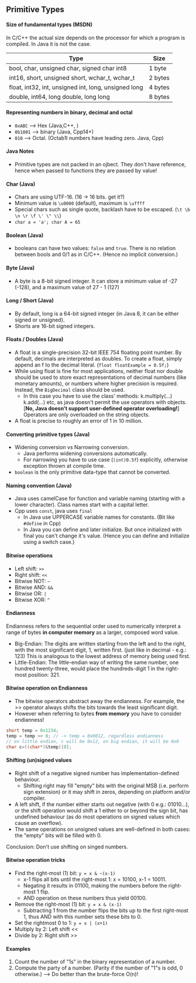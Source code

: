 ## Primitive Types
#### Size of fundamental types (MSDN)
In C/C++ the actual size depends on the processor for which a program is compiled. In Java it is not the case.

Type  |  Size
--|--
bool, char, unsigned char, signed char int8|  1 byte
int16, short, unsigned short, wchar_t, wchar_t  |  	2 bytes
float, int32, int, unsigned int, long, unsigned long  |  4 bytes
double, int64, long double, long long  |  8 bytes


#### Representing numbers in binary, decimal and octal
- `0xABC` --> Hex (Java,C++, )
- `0b1001` --> binary (Java, Cpp14+)
- `010` --> Octal. (Octab1l numbers have leading zero. Java, Cpp)

#### Java Notes
- Primitive types are not packed in an ojbect. They don't have reference, hence when passed to functions they are passed by value!

#### Char (Java)
- Chars are using UTF-16. (16 -> 16 bits. get it?)
- Minimum value is `\u0000` (default), maximum is `\uffff`
- Special chars such as single quote, backlash have to be escaped. (`\t \b \n \r \f \' \" \\`)
- `char a = 'a'; char A = 65`

#### Boolean (Java)
- booleans can have two values: `false` and `true`. There is no relation between bools and 0/1 as in C/C++. (Hence no implicit conversion.)

#### Byte (Java)
- A byte is a 8-bit signed integer. It can store a minimum value of -27 (-128), and a maximum value of 27 - 1 (127)

#### Long / Short (Java)
- By default, long is a 64-bit signed integer (in Java 8, it can be either signed or unsigned).
- Shorts are 16-bit signed integers.

#### Floats / Doubles (Java)
- A float is a single-precision 32-bit IEEE 754 floating point number. By default, decimals are interpreted as doubles. To create a float, simply append an f to the decimal literal. (`float floatExample = 0.5f;`)
- While using float is fine for most applications, neither float nor double should be used to store exact representations of decimal numbers (like monetary amounts), or numbers where higher precision is required. Instead, the `BigDecimal` class should be used.
  - In this case you have to use the class' methods: k.multiply(...) k.add(...) etc, as java doesn't permit the use operators with objects. [**No, Java doesn't support user-defined operator overloading!**] Operators are only overloaded on the string objects.
- A float is precise to roughly an error of 1 in 10 million.

#### Converting primitive types (Java)
- Widening conversion vs Narrowing conversion.
  - Java performs widening conversions automatically.
  - For narrowing you have to use case (`(int)0.5f`) explicitly, otherwise exception thrown at compile time.
- `boolean` is the only primitive data-type that cannot be converted.

#### Naming convention (Java)
- Java uses camelCase for function and variable naming (starting with a lower character). Class names start with a capital letter.
- Cpp uses `const`, java uses `final`
  - In Java use UPPERCASE variable names for constants. (Bit like `#define` in Cpp)
  - In Java you can define and later initialize. But once initialized with final you can't change it's value. (Hence you can define and initialize using a switch case.)

#### Bitwise operations
- Left shift: `>>`
- Right shift: `<<`
- Bitwise NOT: `~`
- Bitwise AND: `&&`
- Bitwise OR: `|`
- Bitwise XOR: `^`

#### Endianness
Endianness refers to the sequential order used to numerically interpret a range of bytes **in computer memory** as a larger, composed word value.
- Big-Endian: The digits are written starting from the left and to the right, with the most significant digit, 1, written first. (just like in decimal - e.g.: 123) This is analogous to the lowest address of memory being used first.
- Little-Endian: The little-endian way of writing the same number, one hundred twenty-three, would place the hundreds-digit 1 in the right-most position: 321.

#### Bitwise operation on Endianness
- The bitwise operators abstract away the endianness. For example, the >> operator always shifts the bits towards the least significant digit.
- However when referring to bytes **from memory** you have to consider endianness!
```cpp
short temp = 0x1234;
temp = temp >> 8; // -> temp = 0x0012, regardless endianness
// on little endian, c will be 0x12, on big endian, it will be 0x0
char c=((char*)&temp)[0];
```

#### Shifting (un)signed values
- Right shift of a negative signed number has implementation-defined behaviour.
  - Shifting right may fill "empty" bits with the original MSB (i.e. perform sign extension) or it may shift in zeros, depending on platform and/or compiler.
- A left shift, if the number either starts out negative (with 0 e.g.: 01010...), or the shift operation would shift a 1 either to or beyond the sign bit, has undefined behaviour (as do most operations on signed values which cause an overflow).
- The same operations on unsigned values are well-defined in both cases: the "empty" bits will be filled with 0.

Conclusion: Don't use shifting on singed numbers.


#### Bitwise operation tricks
- Find the right-most (1) bit: `y = x & ~(x-1)`
  - x-1 flips all bits until the right-most 1: x = 10100, x-1 = 10011.
  - Negating it results in 01100, making the numbers before the right-most 1 flip.
  - AND operation on these numbers thus yield 00100.
- Remove the right-most (1) bit: `y = x & (x-1)`
  - Subtracting 1 from the number flips the bits up to the first right-most 1, thus AND with this number sets these bits to 0.
- Set the rightmost 0 to 1: `y = x | (x+1)`
- Multiply by 2: Left shift <<
- Divide by 2: Right shift >>

#### Examples
1. Count the number of "1s" in the binary representation of a number.
2. Compute the party of a number. (Parity if the number of "1"s is odd, 0 otherwise.) --> Do better than the brute-force O(n)!
